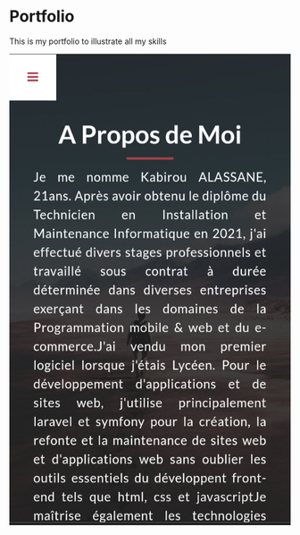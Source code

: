 # Portfolio
This is my portfolio to illustrate all my skills

![Mobile Screenshot](screenshot-2.png)
